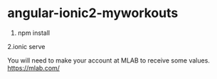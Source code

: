# angular-ionic2-myworkouts

1. npm install


2.ionic serve

You will need to make your account at MLAB to receive some values.
https://mlab.com/
